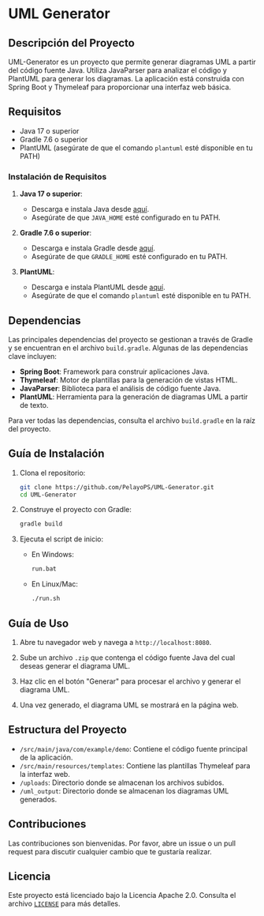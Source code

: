 # UML Generator

## Descripción del Proyecto

UML-Generator es un proyecto que permite generar diagramas UML a partir del código fuente Java. Utiliza JavaParser para analizar el código y PlantUML para generar los diagramas. La aplicación está construida con Spring Boot y Thymeleaf para proporcionar una interfaz web básica.

## Requisitos

- Java 17 o superior
- Gradle 7.6 o superior
- PlantUML (asegúrate de que el comando `plantuml` esté disponible en tu PATH)

### Instalación de Requisitos

1. **Java 17 o superior**:
    - Descarga e instala Java desde [aquí](https://www.oracle.com/java/technologies/javase-jdk17-downloads.html).
    - Asegúrate de que `JAVA_HOME` esté configurado en tu PATH.

2. **Gradle 7.6 o superior**:
    - Descarga e instala Gradle desde [aquí](https://gradle.org/install/).
    - Asegúrate de que `GRADLE_HOME` esté configurado en tu PATH.

3. **PlantUML**:
    - Descarga e instala PlantUML desde [aquí](http://plantuml.com/download).
    - Asegúrate de que el comando `plantuml` esté disponible en tu PATH.

## Dependencias

Las principales dependencias del proyecto se gestionan a través de Gradle y se encuentran en el archivo `build.gradle`. Algunas de las dependencias clave incluyen:

- **Spring Boot**: Framework para construir aplicaciones Java.
- **Thymeleaf**: Motor de plantillas para la generación de vistas HTML.
- **JavaParser**: Biblioteca para el análisis de código fuente Java.
- **PlantUML**: Herramienta para la generación de diagramas UML a partir de texto.

Para ver todas las dependencias, consulta el archivo `build.gradle` en la raíz del proyecto.

## Guía de Instalación

1. Clona el repositorio:
    ```bash
    git clone https://github.com/PelayoPS/UML-Generator.git
    cd UML-Generator
    ```

2. Construye el proyecto con Gradle:
    ```bash
    gradle build
    ```

3. Ejecuta el script de inicio:
    - En Windows:
        ```bat
        run.bat
        ```
    - En Linux/Mac:
        ```bash
        ./run.sh
        ```

## Guía de Uso

1. Abre tu navegador web y navega a `http://localhost:8080`.

2. Sube un archivo `.zip` que contenga el código fuente Java del cual deseas generar el diagrama UML.

3. Haz clic en el botón "Generar" para procesar el archivo y generar el diagrama UML.

4. Una vez generado, el diagrama UML se mostrará en la página web.

## Estructura del Proyecto

- `/src/main/java/com/example/demo`: Contiene el código fuente principal de la aplicación.
- `/src/main/resources/templates`: Contiene las plantillas Thymeleaf para la interfaz web.
- `/uploads`: Directorio donde se almacenan los archivos subidos.
- `/uml_output`: Directorio donde se almacenan los diagramas UML generados.

## Contribuciones

Las contribuciones son bienvenidas. Por favor, abre un issue o un pull request para discutir cualquier cambio que te gustaría realizar.

## Licencia

Este proyecto está licenciado bajo la Licencia Apache 2.0. Consulta el archivo [`LICENSE`](./LICENSE) para más detalles.
